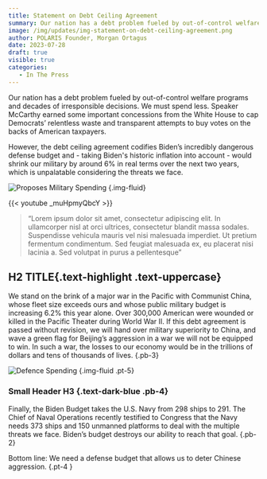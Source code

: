 ```yaml
---
title: Statement on Debt Ceiling Agreement
summary: Our nation has a debt problem fueled by out-of-control welfare programs and decades of irresponsible decisions. We must spend less. Speaker McCarthy earned some important concessions from the White House to cap Democrats’ relentless waste and transparent attempts to buy votes on the backs of American taxpayers.
image: /img/updates/img-statement-on-debt-ceiling-agreement.png
author: POLARIS Founder, Morgan Ortagus
date: 2023-07-28
draft: true
visible: true
categories:
   - In The Press
---
```


Our nation has a debt problem fueled by out-of-control welfare programs and decades of irresponsible decisions. We must spend less. Speaker McCarthy earned some important concessions from the White House to cap Democrats’ relentless waste and transparent attempts to buy votes on the backs of American taxpayers.

However, the debt ceiling agreement codifies Biden’s incredibly dangerous defense budget and - taking Biden's historic inflation into account - would shrink our military by around 6% in real terms over the next two years, which is unpalatable considering the threats we face.

![Proposes Military Spending](/img/updates/proposes_military_spending.png)
{.img-fluid}

{{< youtube _muHpmyQbcY >}}


> “Lorem ipsum dolor sit amet, consectetur adipiscing elit. In ullamcorper nisl at orci ultrices, consectetur blandit massa sodales. Suspendisse vehicula mauris vel nisi malesuada imperdiet. Ut pretium fermentum condimentum. Sed feugiat malesuada ex, eu placerat nisi lacinia a. Sed volutpat in purus a pellentesque”

## H2 TITLE{.text-highlight .text-uppercase}

We stand on the brink of a major war in the Pacific with Communist China, whose fleet size exceeds ours and whose public military budget is increasing 6.2% this year alone. Over 300,000 American were wounded or killed in the Pacific Theater during World War II. If this debt agreement is passed without revision, we will hand over military superiority to China, and wave a green flag for Beijing’s aggression in a war we will not be equipped to win. In such a war, the losses to our economy would be in the trillions of dollars and tens of thousands of lives.
{.pb-3}

![Defence Spending](/img/updates/defence_spending.png)
{.img-fluid .pt-5}

### Small Header H3 {.text-dark-blue .pb-4}

Finally, the Biden Budget takes the U.S. Navy from 298 ships to 291. The Chief of Naval Operations recently testified to Congress that the Navy needs 373 ships and 150 unmanned platforms to deal with the multiple threats we face. Biden’s budget destroys our ability to reach that goal.
{.pb-2}

Bottom line: We need a defense budget that allows us to deter Chinese aggression. 
{.pt-4 }
